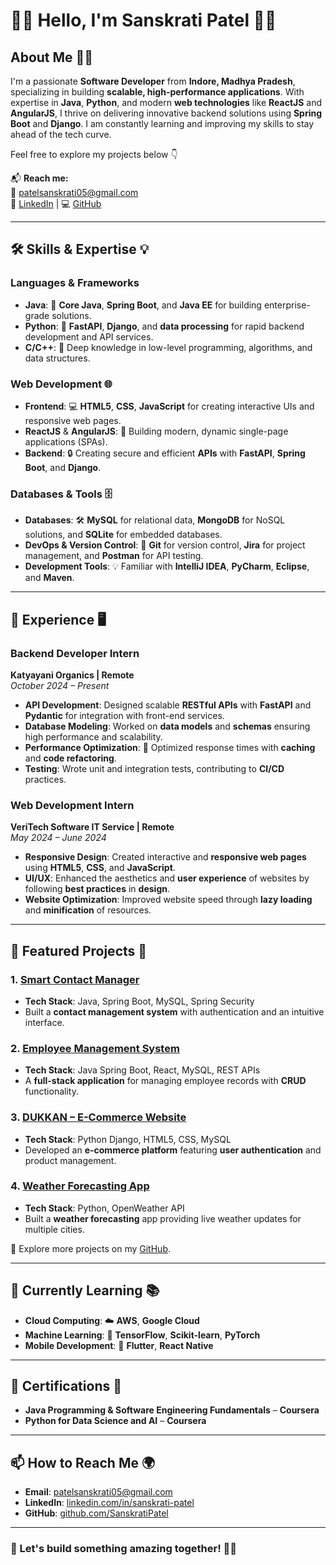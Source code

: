 # 👨‍💻 Hello, I'm Sanskrati Patel 👋✨

## About Me 👨‍💻
I'm a passionate **Software Developer** from **Indore, Madhya Pradesh**, specializing in building **scalable, high-performance applications**. With expertise in **Java**, **Python**, and modern **web technologies** like **ReactJS** and **AngularJS**, I thrive on delivering innovative backend solutions using **Spring Boot** and **Django**. I am constantly learning and improving my skills to stay ahead of the tech curve.

Feel free to explore my projects below 👇

📬 **Reach me:**  
📧 [patelsanskrati05@gmail.com](mailto:patelsanskrati05@gmail.com)  
🔗 [LinkedIn](https://www.linkedin.com/in/sanskrati-patel/) | 💻 [GitHub](https://github.com/SanskratiPatel)  

---

## 🛠️ Skills & Expertise 💡

### **Languages & Frameworks**
- **Java**: 💪 **Core Java**, **Spring Boot**, and **Java EE** for building enterprise-grade solutions.  
- **Python**: 🐍 **FastAPI**, **Django**, and **data processing** for rapid backend development and API services.  
- **C/C++**: 🔧 Deep knowledge in low-level programming, algorithms, and data structures.

### **Web Development 🌐**
- **Frontend**: 💻 **HTML5**, **CSS**, **JavaScript** for creating interactive UIs and responsive web pages.  
- **ReactJS** & **AngularJS**: 🚀 Building modern, dynamic single-page applications (SPAs).  
- **Backend**: 🔒 Creating secure and efficient **APIs** with **FastAPI**, **Spring Boot**, and **Django**.

### **Databases & Tools 🗄️**
- **Databases**: 🛠️ **MySQL** for relational data, **MongoDB** for NoSQL solutions, and **SQLite** for embedded databases.
- **DevOps & Version Control**: 🔄 **Git** for version control, **Jira** for project management, and **Postman** for API testing.
- **Development Tools**: 💡 Familiar with **IntelliJ IDEA**, **PyCharm**, **Eclipse**, and **Maven**.

---

## 💼 Experience 🖥️

### **Backend Developer Intern**  
**Katyayani Organics | Remote**  
*October 2024 – Present*  
- **API Development**: Designed scalable **RESTful APIs** with **FastAPI** and **Pydantic** for integration with front-end services.  
- **Database Modeling**: Worked on **data models** and **schemas** ensuring high performance and scalability.  
- **Performance Optimization**: 🚀 Optimized response times with **caching** and **code refactoring**.  
- **Testing**: Wrote unit and integration tests, contributing to **CI/CD** practices.

### **Web Development Intern**  
**VeriTech Software IT Service | Remote**  
*May 2024 – June 2024*  
- **Responsive Design**: Created interactive and **responsive web pages** using **HTML5**, **CSS**, and **JavaScript**.  
- **UI/UX**: Enhanced the aesthetics and **user experience** of websites by following **best practices** in **design**.  
- **Website Optimization**: Improved website speed through **lazy loading** and **minification** of resources.

---

## 📂 Featured Projects 🌟

### 1. **[Smart Contact Manager](https://github.com/SanskratiPatel/SmartContactManager)**  
   - **Tech Stack**: Java, Spring Boot, MySQL, Spring Security  
   - Built a **contact management system** with authentication and an intuitive interface.  

### 2. **[Employee Management System](https://github.com/SanskratiPatel/EmployeeManagementSystem)**  
   - **Tech Stack**: Java Spring Boot, React, MySQL, REST APIs  
   - A **full-stack application** for managing employee records with **CRUD** functionality.

### 3. **[DUKKAN – E-Commerce Website](https://github.com/SanskratiPatel/DUKKAN-E-Commerce)**  
   - **Tech Stack**: Python Django, HTML5, CSS, MySQL  
   - Developed an **e-commerce platform** featuring **user authentication** and product management.

### 4. **[Weather Forecasting App](https://github.com/SanskratiPatel/WeatherForecasting)**  
   - **Tech Stack**: Python, OpenWeather API  
   - Built a **weather forecasting** app providing live weather updates for multiple cities.

🔎 Explore more projects on my [GitHub](https://github.com/SanskratiPatel).

---

## 🌱 Currently Learning 📚
- **Cloud Computing**: ☁️ **AWS**, **Google Cloud**  
- **Machine Learning**: 🤖 **TensorFlow**, **Scikit-learn**, **PyTorch**  
- **Mobile Development**: 📱 **Flutter**, **React Native**

---

## 📝 Certifications 🏅
- **Java Programming & Software Engineering Fundamentals** – **Coursera**  
- **Python for Data Science and AI** – **Coursera**

---

## 📫 How to Reach Me 🌍
- **Email**: [patelsanskrati05@gmail.com](mailto:patelsanskrati05@gmail.com)  
- **LinkedIn**: [linkedin.com/in/sanskrati-patel](https://www.linkedin.com/in/sanskrati-patel/)  
- **GitHub**: [github.com/SanskratiPatel](https://github.com/SanskratiPatel)  

---

### 🌟 Let's build something amazing together! 🚀✨
